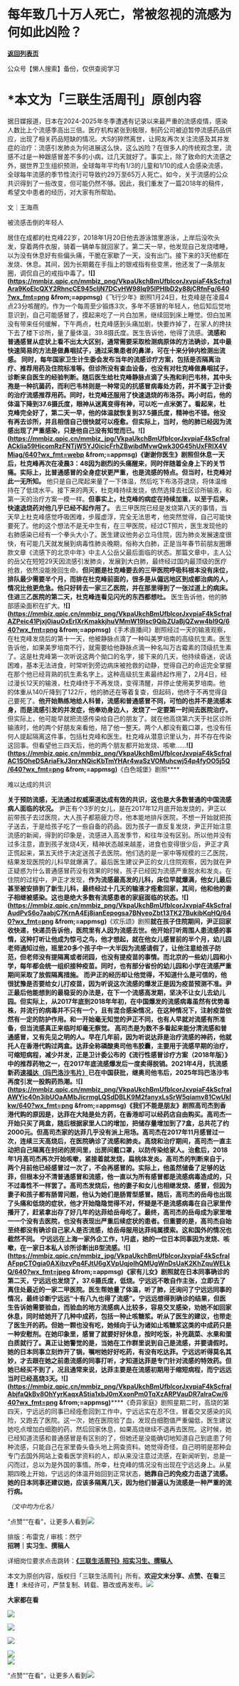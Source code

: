 # 每年致几十万人死亡，常被忽视的流感为何如此凶险？

[**返回列表页**](/gzh/三联生活周刊)

公众号【懒人搜索】备份，仅供查阅学习

# ***本文为「三联生活周刊」原创内容**

  
  
据日媒报道，日本在2024-2025年冬季遭遇有记录以来最严重的流感疫情，感染人数比上个流感季高出三倍。医疗机构紧张到极限，制药公司被迫暂停流感药品供应，出现了相关药品短缺的情况。大S的猝然离世，让网友再次关注流感及其并发症的治疗：流感引发肺炎为何进展这么快，这么凶险？在很多人的传统观念里，流感不过是一种跟感冒差不多的小病，过几天就好了。事实上，除了致命的大流感之外，据世界卫生组织预测，全球每年平均有1/3的儿童和1/10的成人会感染流感，全球每年流感的季节性流行可导致约29万至65万人死亡。如今，关于流感的公众共识得到了一些改变，但可能仍然不够。因此，我们重发了一篇2018年的稿件，希望文中患者的经历，对大家有所帮助。  
  

文｜王海燕

被流感击倒的年轻人

居住在成都的杜克峰22岁，2018年1月20日他去游泳馆里游泳，上岸后没吹头发，穿着两件衣服，骑着一辆单车就回家了。第二天一早，他发现自己发烧嗜睡，以为没有休息好有些偏头痛，干脆在家歇了一天，没有出门。接下来的3天他都在发烧、休息。其间，因为长期戴在手指上的银戒指有些变黑，他还发了一条朋友圈，调侃自己的戒指中毒了。******![](https://mmbiz.qpic.cn/mmbiz_png/VkpaUkchBmUfblcorJxvpiaF4kScfralAra9KoElcQXY2RhncCE945cIjN7DCvHW98lq95IPHlbD2y88jCRfnFg/640?wx_fmt=png
&from;=appmsg)******《飞行少年》剧照1月24日，杜克峰是在凌晨4点23分咳醒的。作为一个每周至少锻炼3次，多年不感冒的年轻人，他后知后觉地意识到，自己可能感冒了，摸起来吃了一片白加黑，继续回到床上睡觉。但白加黑没有带来任何缓解，下午两点，杜克峰感到头痛加剧，快要炸掉了，在家人的搀扶下去了楼下诊所，量了量体温，39.8摄氏度。医生告诉他，他得了流感。**流感和普通感冒从症状上看不出太大区别，通常需要采取检测病原体的方法确诊，其中****最快速简易的方法是做鼻咽拭子，通过采集患者的鼻涕，可在十来分钟内检测出流感。
同时，每年国家卫生计生委会发布当年的流感诊疗方案，包括是否隔离治疗、推荐用药及住院标准等。**但诊所没有查血设备，也没有对杜克峰做鼻咽拭子，诊断来自医生的经验判断。随后医生给杜克峰静脉点滴了头孢和利巴韦林，其中头孢是一种抗菌药，而利巴韦林则是一种常见的抗感冒病毒处方药，并不属于卫计委的治疗流感推荐用药。同时，杜克峰还服用了快速退烧的布洛芬。两小时后，他的体温下降到37.6摄氏度，眼神从迷离变得有神，可以吃一点米粥了。看起来，杜克峰完全好了，第二天一早，他的体温就恢复到37.5摄氏度，精神也不错。他没有再去诊所，并且相信自己很快就可以痊愈。但实际上，当时，他的肺已经因为流感出现了严重感染，只是他自己没有知觉而已。******![](https://mmbiz.qpic.cn/mmbiz_jpg/VkpaUkchBmUfblcorJxvpiaF4kScfralACkIia59HicomRzFNTjW5YJ0icicFrhZBwibdMvwQwk30G45hUxFRIX4VMiag/640?wx_fmt=webp
&from;=appmsg)******《谢谢你医生》剧照**但休息一天后，杜克峰再次在凌晨3：48因为剧烈的头痛醒来，同时伴随着全身上下的关节痛。实际上，比普通感冒的全身症状更严重，也是流感的特点。但当时，杜克峰对此一无所知。**
他只是自己爬起来量了一下体温，然后吃下布洛芬退烧，将体温维持在了低烧水平。接下来的两天，杜克峰持续发烧，依然选择去社区诊所输液，和第一天的治疗方案一模一样。**但事实上，杜克峰的病症在持续加重，以至于后来，快速退烧药对他几乎已经不起作用了。**
去三甲医院已经是发烧第八天的事情，当天早上杜克峰感觉呼吸困难，步履虚浮，完全无法思考，他突然觉得，自己可能快要死了。他的这个想法不是无中生有，在三甲医院，经过CT照片，医生发现他的右肺感染已经有一个拳头大小了。医生建议他务必立马住院，因为肺炎发展速度很快，有可能几天就发展到病毒性肺炎晚期，俗称大白肺，正是当年春节前朋友圈爆款文章《流感下的北京中年》中主人公岳父最后面临的状态。那篇文章中，主人公的岳父在短短29天因流感引发肺炎，发展到大白肺，最终经过国内最顶级的医疗抢救，依然没能挽回生命。**但问题是杜克峰要去的三甲医院呼吸科根本没有床位，排队最少需要半个月，而排在杜克峰前面的，很多是从偏远地区到成都治病的人，情况比他更危急。他只好转去一家三乙医院，并在那里得到了一张过道上的病床。住进三乙医院的第二天，杜克峰连看见闪光的东西都想吐。**
医生告诉他，他的肺部感染面积在扩大。******![](https://mmbiz.qpic.cn/mmbiz_png/VkpaUkchBmUfblcorJxvpiaF4kScfralAZPeic41Pjxj0iauOxErIXrKmakkjhuVMmW19Isc9QibZUaBjQZww4bI9Q/640?wx_fmt=png
&from;=appmsg)******《手术直播间》剧照经过一天的输液观察，在杜克峰发烧后的第十一天，他被静脉点滴了一种叫美罗培南的高级抗生素。医生告诉他，如果美罗培南不行，就需要给他静脉点滴一种名叫万古霉素的顶级抗生素了。这是杜克峰第一次听说这两个拗口的名字，接下来的几天，他持续昏迷，说话困难，基本无法进食，时常听到旁边病床被抢救的动静，觉得自己的命运完全掌握在那个他已经背熟的抗生素名字上。这种高级抗生素最终起作用了，2月4日，经过漫长12天的输液，杜克峰终于不再发烧，变得清醒，并停止使用美罗培南。他的体重从140斤降到了122斤，他的肺还在等着复查，但起码，他终于不再觉得自己要死了。**他开始熟练地给人科普，流感和普通感冒不同，可怕的也并不是流感本身，而是流感引发的并发症，他奉劝身边人，发烧了一定要第一时间去医院治疗。**
但实际上，他可能早就把流感传染给自己的朋友了。就在他高烧第六天于社区诊所输液时，他的两个好朋友来看他，陪了他一整天。两个人都没有戴口罩，也没有任何人提起隔离这件事，包括杜克峰和医生。杜克峰从潜意识里认为，并不存在传染这回事。但看望他三四天后，他的两个朋友都开始发烧、咳嗽……********![](https://mmbiz.qpic.cn/mmbiz_png/VkpaUkchBmUfblcorJxvpiaF4kScfralAC1SOheDSAriaFkJ3nrxNQicKbTmYHAr4waSzVOMuhcwj54p4fyOO5j5Q/640?wx_fmt=png
&from;=appmsg)********《白色城堡》剧照****

难以达成的共识

**关于预防流感，无法通过权威渠道达成有效的共识，这也是大多数普通的中国流感病人面临的状况。**
尹正有个3岁的女儿，是在2017年12月底开始发烧的，尹正以前带孩子去过医院，大人孩子都筋疲力尽，他本能地排斥医院，不想一开始就把孩子送去，于是给孩子吃了一些自备的药品。因为孩子一直反复发烧，尹正开始注意流感的新闻，得到的印象是，流感进入高发季节，和往年没有区别。所以他并没有过多注意，直到孩子发烧4天，精神状态越来越差，进食也变得很少后，尹正才真正慌起来，第五天终于决定送孩子去医院。他们选的是一家中等规模的三乙医院，结果发现医院的儿科早就爆满了。最后医生建议尹正的女儿住院观察，因为就在尹正疑惑为什么普通感冒药没有效果的时候，孩子已经因为流感严重脱水和发炎。在住院的过程中，尹正才发现，**作为流感最高发的儿科，床位早就爆满，他女儿最后甚至被安排到了新生儿科，最终经过十几天的输液才痊愈回家，其间，他和他的妻子相继被感染。这也是绝大多数有流感患者的家庭面临的状态。************![](https://mmbiz.qpic.cn/mmbiz_png/VkpaUkchBmUfblcorJxvpiaF4kScfralAudPvS6o7aabjC7KrnA4Ej8ianEepogsa7BNveoZbt13TK27BukibKqHQ/640?wx_fmt=png
&from;=appmsg)**********《欢乐颂》剧照****就在孩子住院期间，尹正回家收快递，快递员告诉他，医院里有人因为流感去世。他开始打听周围人患流感的事情，这种打听让他成为惊弓之鸟，他才想起，就在他女儿感冒前的半个月，幼儿园老师通知过他，班里20多个孩子中一大半因为流感请假了，让他注意给孩子防范，但老师没有提隔离或者闭园，也没有提疫苗的事情。而北京的一些幼儿园和小学，每年都会统一组织接种疫苗。同时，也有部分省份的幼儿园和小学在流感严重期间采取了放假隔离措施。
而尹正的经历却让他觉得，不知道什么是可信的，他很犹豫是否要给女儿打疫苗，因为听说这次流感的爆发正是因为疫苗预测不准。尹正最后他能想到的最稳妥的办法是，在下一个流感高发期，坚决不让女儿去幼儿园。但实际上，从2017年底到2018年年初，在中国爆发的流感病毒虽然有优势毒株，并流行的病毒并不只有一个，且有混合感染情况，在这种情况下，注射疫苗依然有一定的防护作用。**和一开始毫无知觉的尹正不同，也有人早就对流感有所准备，但当流感真正来临时却毫无察觉。**
高司杰是为数不多看起来能分清流感和普通感冒，又有先见之明的人。早在几年前，因为听说达菲是治疗流感的神药，他就托人在香港代购过两盒。达菲全称磷酸奥司他韦胶囊，主要用于流感早期的治疗，可缩短病程，减少并发，正是卫计委公布的《流行性感冒诊疗方案（2018年版）》中的推荐药物之一，在2017年底流感爆发后一度卖得脱销。2021年4月，抗流感新药[速福达（玛巴洛沙韦片）](https://mp.weixin.qq.com/s?__biz=MTc5MTU3NTYyMQ==&mid=2651494632&idx=1&sn=5f00c0d2eca79a3fa2d2f9760a2e21c5&scene=21#wechat_redirect)已在中国获批，继奥司他韦后，2025年玛巴洛沙韦再度引发一股购药热潮。**********![](https://mmbiz.qpic.cn/mmbiz_png/VkpaUkchBmUfblcorJxvpiaF4kScfralAWYic40n3ibUOaAMbJicrmgLQSdDBLK9M2fanyxLsSrW5qiamv81CwUkIkw/640?wx_fmt=png
&from;=appmsg)**********《我们不能是朋友》剧照高司杰到香港代购的原因是，达菲在大陆是处方药，在香港却可以经药店自由购买。高司杰一开始只买了两盒，随后根据家里人口的增加，把储存量增加到了7盒，总共花了约2000元。但高司杰家的达菲几乎没有派上用场。高司杰在2017年11月感冒过一次，连续三天高烧后，在医院确诊了流感和肺炎。高烧和治疗期间，高司杰一直主动把自己隔离在封闭的房间里，出房间戴口罩，以防传染给家人。治愈后，2018年1月高司杰再次开始咳嗽，紧接着就发烧，扁桃体发炎。高司杰的判断来自于，两个月前他已经感冒过一次了，不会再感冒的。实际上，他虽然储备了足够的达菲，但根本分不清普通感冒和流感，他一直以为所有感冒都是流感病毒造成的，只不过毒性不一样罢了。高司杰发烧后，他的妻子和女儿也相继发烧、感冒，但因为妻子和孩子都有肠胃问题，他认为她们是肠胃型感冒。随后，高司杰的岳母也出现了头痛和低烧的症状，他才开始隐隐觉得不对，怀疑是不是流感病毒在自己家里传播开了，赶紧拿出存了好几年的达菲给岳母吃了。最终，高司杰的岳母成为家里唯一一个没有去医院，也没有表现出严重后续症状的患者。**但重要的是，高司杰自始至终都没有确诊自己家人是否流感，给岳母服用达菲纯属摸索。这和国外的情况也截然不同。**
宁远远在上海一家外企工作，1月底，她的一位日本同事因为发烧、咳嗽，在一家日本私人诊所诊断出B型流感。**********![](https://mmbiz.qpic.cn/mmbiz_jpg/VkpaUkchBmUfblcorJxvpiaF4kScfralAFppCTOgia0AXibzvPq4FJtU6gXVpUqjoIhQMUgWnDsUaK2KhZquWELkQ/640?wx_fmt=jpeg
&from;=appmsg)**********《家有儿女》剧照就在日本同事确诊的第二天，宁远远也发烧了，37.6摄氏度，低烧。宁远远不敢自作主张，立即去了离住处最近的一家二甲医院。医生帮她量了体温，听了肺，还询问了宁远远同事的情况，最终诊断宁远远“十有八九也得了流感”。宁远远想得到确诊的结果，但医生告诉她需要验血，而验血的地方流感病人比较多，容易交叉感染，劝她不如回家休息，同时给她开了几种中成药，包括一种止咳糖浆。听从了医生的建议，也带走了医生开的药。但她一颗也没有吃，她倾向于认为诸如止咳糖浆这类的中成药只是一种安慰剂。在她印象里，感冒了就要好好休息，按时吃饭，补充蔬菜、水果和蛋白质就行了。真正让她警觉的是，当她在工作群里说到自己是流感，并要请假时。她的日本同事立刻炸开了锅，嘱咐她好好吃药，有没有吃达菲。宁远远听得莫名其妙，才去跟在她之前患流感的同事打听，才知道达菲是专门针对流感的特效药。但她已经买不到了，况且通常来说，达菲主要是在流感初期用于缩短病程，而宁远远当时已经高烧3天。**********![](https://mmbiz.qpic.cn/mmbiz_png/VkpaUkchBmUfblcorJxvpiaF4kScfralAbjfaQkBv8OhYyrKaqxAStia1xbJ0mXxonPm0TqXzARPVauDR7alraCw/640?wx_fmt=png
&from;=appmsg)**********《奇异家庭》剧照星期二时，高烧的第四天，宁远远的同事已经痊愈回到工作中，宁远远实在忍不住，冒着交叉感染的风险，又跑去了医院。这一次，她在医院验了血，发现白细胞值严重偏低，医生建议她吃点增加白细胞的药，然后回家休息，如果高烧继续不退再去医院。这时候，她已经知道流感和普通感冒是有区别的了，但她还是没能确切地知道自己到底患了何种流感，只能自己在家里昏头昏头地上网查资料。她觉得奇怪，自己明明是那种会专门去国外网站上查看医学资料的人，却从来没注意过流感，在新闻听到，总是一闪而过，总以为是外国的事情。所幸，杜克峰的情况没有出现在宁远远身上。从星期四晚上开始，宁远远的体温开始回到正常状态，**她靠自己的免疫力击退了流感。她的日本同事还建议她，应该多隔离几天，因为他们普遍认为流感是一种严重的流行病。**

 _（文中均为化名）_

“点赞”“在看”，让更多人看到![](https://mmbiz.qpic.cn/mmbiz_gif/c2Sib3Mp7pON9hkSZwdTibRHNZSMPyiapUCHJwlyoZVBC3SfmPmF0VKjkm3NiaToQloHFJ6icyicqZnqgXp6pSQJt5gg/640?wx_fmt=gif&from;=appmsg&wxfrom;=5&wx;_lazy=1&tp;=wxpic)  
  
  
  
  
  
排版：布雷克 / 审核：然宁  
**招聘｜实习生、撰稿人**  

详细岗位要求点击跳转：**[《三联生活周刊》招实习生、撰稿人](http://mp.weixin.qq.com/s?__biz=MTc5MTU3NTYyMQ==&mid=2651136871&idx=3&sn=f1c0777fe9d31881e5dfca68ebc2937f&chksm=5907324d6e70bb5b3546dfe1c7b31b5fe05664bebbf36356ba9a1a352e0678444cad62875ad4&scene=21#wechat_redirect)**

本文为原创内容，版权归「三联生活周刊」所有。**欢迎文末分享、点赞、在看三连！**
未经许可，严禁复制、转载、篡改或再发布。![](https://mmbiz.qpic.cn/sz_mmbiz_png/Gg7Qtoh7Aic9ZTmAdCc80b4nD7xicgPt863QWU7oNswDx19XrjfTtSl8QwatY2EEZGuNd1WRRiapDZjcDhTnNYmBg/640?wx_fmt=png&wxfrom;=5&wx;_lazy=1&wx;_co=1&retryload;=1&tp;=wxpic)

**大家都在看**

  

[![](https://mmbiz.qpic.cn/mmbiz_png/c2Sib3Mp7pOOeKa59dravLr1iaiaibX9XPfSjI9yJXUCZ4icRewTdCtQNjhKngr9sQKB1JpbEjXNWv8Jzv69LUqOWoA/640?wx_fmt=png&from;=appmsg&wxfrom;=5&wx;_lazy=1&wx;_co=1&tp;=wxpic)](https://mp.weixin.qq.com/s?__biz=MTc5MTU3NTYyMQ==&mid=2651494632&idx=1&sn=5f00c0d2eca79a3fa2d2f9760a2e21c5&scene=21#wechat_redirect)

[![](https://mmbiz.qpic.cn/mmbiz_jpg/c2Sib3Mp7pOOproFGvSxzTYJ6FpygxsHUo4lBibWHRnyHVickO3ondBNZ8JTryAG5KLSPAkjkHGPPialZZmvA5qoiaA/640?wx_fmt=jpeg&from;=appmsg&wxfrom;=5&wx;_lazy=1&wx;_co=1&tp;=wxpic)](https://mp.weixin.qq.com/s?__biz=MTc5MTU3NTYyMQ==&mid=2651493791&idx=1&sn=30fd7353a9419287419aadf51b2e7382&scene=21#wechat_redirect)

[![](https://mmbiz.qpic.cn/mmbiz_jpg/c2Sib3Mp7pOOTtr9SxU8nbOQeTgQVyXEiaoFQ3ZWyBGRyy2KZz0H3QicOgCmX3TyB3L2AvMrabNrhocYZbeEqjD7w/640?wx_fmt=jpeg&wxfrom;=5&wx;_lazy=1&wx;_co=1&tp;=wxpic)](https://mp.weixin.qq.com/s?__biz=MTc5MTU3NTYyMQ==&mid=2651496049&idx=1&sn=7054d45a644a6736c0088a2c4600450c&scene=21#wechat_redirect)

  
![](https://mmbiz.qpic.cn/sz_mmbiz_png/Gg7Qtoh7Aic9ZTmAdCc80b4nD7xicgPt86k1kgpU51hWCHjV92ryhVW35PLCvLhxLw9XDhXjgeDyZhHSx5EbRcfg/640?wx_fmt=png&wxfrom;=5&wx;_lazy=1&wx;_co=1&retryload;=2&tp;=wxpic)  
[![](https://mmbiz.qpic.cn/mmbiz_jpg/c2Sib3Mp7pONuwrdetOsWUZLdDE1J39mLibBBe0vPzCKS1topq8p9JgG9O86KDCNS3SZl7Paa1d80gvHIBg9C0cw/640?wx_fmt=jpeg&from;=appmsg&wxfrom;=5&wx;_lazy=1&wx;_co=1&tp;=wxpic)]()  
  
“点赞”“在看”，让更多人看到![](https://mmbiz.qpic.cn/mmbiz_gif/c2Sib3Mp7pON9hkSZwdTibRHNZSMPyiapUCHJwlyoZVBC3SfmPmF0VKjkm3NiaToQloHFJ6icyicqZnqgXp6pSQJt5gg/640?wx_fmt=gif&from;=appmsg&wxfrom;=5&wx;_lazy=1&tp;=wxpic)

